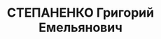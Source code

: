 ---
title: СТЕПАНЕНКО Григорий Емельянович
description: "1905 р., с. Микільське Полтавського р-ну Полтавської обл., українець,\
  \ із робітників, освіта початкова. Проживав у м. Полтава. Завідувач міськвнуторгом.\
  \ \n  Заарештований 1 жовтня 1937 р. Засуджений Верховним Судом СРСР 31 грудня 1937\
  \ р. за ст. ст. 54-7, 54-8, 54-11 КК УРСР до розстрілу з конфіскацією майна. Вирок\
  \ виконано 31 грудня 1937 р. у м. Харків. \n  Реабілітований Верховним Судом СРСР\
  \ 3 грудня 1957 р."
---